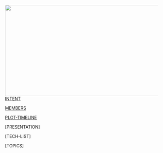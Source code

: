<img align="right" width="700" height="300" src="https://raw.githubusercontent.com/trekshcool/Ironman3/master/Image/Screen%20Shot%202018-09-30%20at%2022.25.20.png">


[INTENT](https://trekshcool.github.io/Ironman3/intent)

[MEMBERS](https://trekshcool.github.io/Ironman3/title) 

[PLOT-TIMELINE](https://trekshcool.github.io/Ironman3/timeline)

[PRESENTATION]

[TECH-LIST]

[TOPICS]





